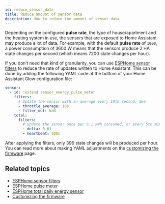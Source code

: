 ```yaml
---
id: reduce_sensor_data
title: Reduce amount of sensor data
description: How to reduce the amount of sensor data
---
```


Depending on the configured **pulse rate**, the type of house/apartment and the heating system in use, the sensors that are exposed to Home Assistant may produce a lot of data. For example, with the default **pulse rate** of `1000`, a power consumption of 3600 W means that the sensors produce 2 HA state changes per second (which means 7200 state changes per hour).

If you don't need that kind of granularity, you can use [ESPHome sensor filters][filters] to reduce the rate of updates written to Home Assistant. This can be done by adding the following YAML code at the bottom of your Home Assistant Glow configuration file:

```yaml title="your_glow_config.yaml"
sensor:
  - id: !extend sensor_energy_pulse_meter
    filters:
      # Update the sensor with an average every 10th second. See
      - throttle_average: 10s
      - filter_out: NaN
    total:
      filters:
        # Update the sensor once per 0.1 kWh consumed, or every 5th minute, whichever happens sooner.
        - delta: 0.01
        - heartbeat: 300s
```

After applying the filters, only 396 state changes will be produced per hour. You can read more about making YAML adjustments on the [customizing the firmware](/docs/advanced/firmware_customization.mdx) page.

## Related topics

- [ESPHome sensor filters][filters]
- [ESPHome pulse meter](https://esphome.io/components/sensor/pulse_meter.html)
- [ESPHome total daily energy sensor](https://esphome.io/components/sensor/total_daily_energy.html)
- [Customizing the firmware](/docs/advanced/firmware_customization.mdx)

[filters]: https://esphome.io/components/sensor/index.html#sensor-filters
[file]: https://github.com/klaasnicolaas/home-assistant-glow/blob/main/components/pulse_meter.yaml#L73